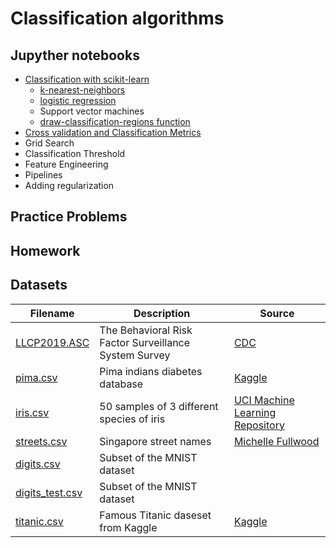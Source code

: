 # Classification algorithms

## Jupyther notebooks

- [Classification with scikit-learn](https://nbviewer.jupyter.org/github/um-perez-alvaro/Data-Science-Practice/blob/master/Jupyter%20Notebooks/Classification/notebooks/Part%20I%20Classification%20with%20scikit%20learn.ipynb)
    * [k-nearest-neighbors](https://nbviewer.jupyter.org/github/um-perez-alvaro/Data-Science-Practice/blob/master/Jupyter%20Notebooks/Classification/notebooks/k-nearest%20neighbors.ipynb)
    * [logistic regression](https://nbviewer.jupyter.org/github/um-perez-alvaro/Data-Science-Practice/blob/master/Jupyter%20Notebooks/Classification/notebooks/Logistic%20Regression%20.ipynb)  
    * Support vector machines
    * [draw-classification-regions function](https://github.com/um-perez-alvaro/Data-Science-Practice/blob/master/Jupyter%20Notebooks/Classification/notebooks/functions.py)
- [Cross validation and Classification Metrics](https://nbviewer.jupyter.org/github/um-perez-alvaro/Data-Science-Practice/blob/master/Jupyter%20Notebooks/Classification/notebooks/Part%20II%20-%20Classification%20Metrics%20and%20Cross%20Validation.ipynb)
- Grid Search
- Classification Threshold
- Feature Engineering
- Pipelines
- Adding regularization
 
## Practice Problems

## Homework 


## Datasets

Filename | Description |  Source
--- | --- |  --- 
[LLCP2019.ASC](https://www.cdc.gov/brfss/annual_data/2019/files/LLCP2019ASC.zip) | The Behavioral Risk Factor Surveillance System Survey | [CDC](https://www.cdc.gov/brfss/annual_data/annual_2019.html)
[pima.csv](https://raw.githubusercontent.com/um-perez-alvaro/Data-Science-Practice/master/Data/pima.csv) | Pima indians diabetes database | [Kaggle](https://www.kaggle.com/uciml/pima-indians-diabetes-database)
[iris.csv](https://raw.githubusercontent.com/um-perez-alvaro/Data-Science-Practice/master/Data/iris.csv) | 50 samples of 3 different species of iris | [UCI Machine Learning Repository](https://archive.ics.uci.edu/ml/datasets/iris)
[streets.csv](https://raw.githubusercontent.com/um-perez-alvaro/Data-Science-Practice/master/Data/streets.csv) | Singapore street names | [Michelle Fullwood](https://michelleful.github.io/code-blog/2015/04/24/sgmap/)
[digits.csv](https://raw.githubusercontent.com/um-perez-alvaro/Data-Science-Practice/master/Data/digits.csv) | Subset of the MNIST dataset 
[digits_test.csv](https://raw.githubusercontent.com/um-perez-alvaro/Data-Science-Practice/master/Data/digits_test.csv) | Subset of the MNIST dataset
[titanic.csv](https://raw.githubusercontent.com/um-perez-alvaro/Data-Science-Practice/master/Data/titanic.csv) | Famous Titanic daseset from Kaggle | [Kaggle](https://www.kaggle.com/c/titanic)
